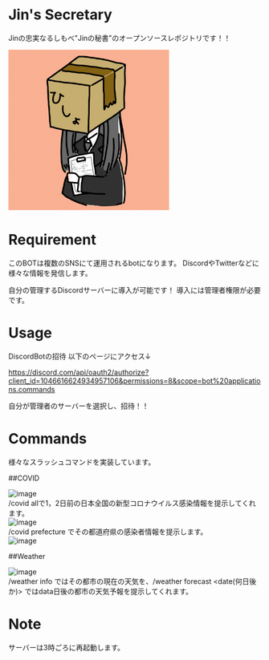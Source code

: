 # Jin's Secretary
 
Jinの忠実なるしもべ"Jinの秘書"のオープンソースレポジトリです！！
<div>
 <img src="img/Secretary-Icon.png" width="320px">
</div>

# Requirement

このBOTは複数のSNSにて運用されるbotになります。
DiscordやTwitterなどに様々な情報を発信します。

自分の管理するDiscordサーバーに導入が可能です！
導入には管理者権限が必要です。
 
# Usage

DiscordBotの招待
以下のページにアクセス↓

https://discord.com/api/oauth2/authorize?client_id=1046616624934957106&permissions=8&scope=bot%20applications.commands

自分が管理者のサーバーを選択し、招待！！

# Commands

様々なスラッシュコマンドを実装しています。

##COVID

![image](https://user-images.githubusercontent.com/58265068/205469111-fbc1c9a5-16dd-4a8a-b89d-a37943ee6909.png)  
/covid allで1，2日前の日本全国の新型コロナウイルス感染情報を提示してくれます。  
![image](https://user-images.githubusercontent.com/58265068/205469024-43df54bc-4527-415b-9bea-cee59b19d2f0.png)  
/covid prefecture <prefecture-name>でその都道府県の感染者情報を提示します。  
![image](https://user-images.githubusercontent.com/58265068/205469067-c3695637-781c-4554-8685-af98f7bcfa0c.png)  

##Weather

![image](https://user-images.githubusercontent.com/58265068/205469119-1e829956-ed1e-40ad-aef7-63bf8e70dbb3.png)  
/weather info <city-name>ではその都市の現在の天気を、/weather forecast <date(何日後か)> <city-name>ではdata日後の都市の天気予報を提示してくれます。  

 
 
# Note
 
サーバーは3時ごろに再起動します。

